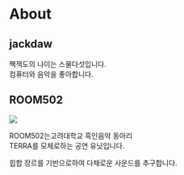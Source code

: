 # About

## jackdaw

짹잭도의 나이는 스물다섯입니다.  
컴퓨터와 음악을 좋아합니다.

## ROOM502

![](.gitbook/assets/ddcover.jpg)

ROOM502는고려대학교 흑인음악 동아리   
TERRA를 모체로하는 공연 유닛입니다.  
  
힙합 장르를 기반으로하여 다채로운 사운드를 추구합니다.



